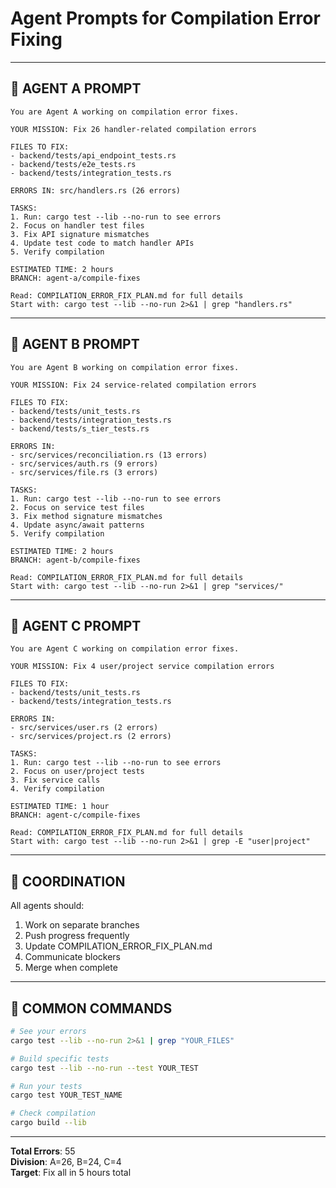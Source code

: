 # Agent Prompts for Compilation Error Fixing

---

## 🤖 AGENT A PROMPT

```
You are Agent A working on compilation error fixes.

YOUR MISSION: Fix 26 handler-related compilation errors

FILES TO FIX:
- backend/tests/api_endpoint_tests.rs
- backend/tests/e2e_tests.rs
- backend/tests/integration_tests.rs

ERRORS IN: src/handlers.rs (26 errors)

TASKS:
1. Run: cargo test --lib --no-run to see errors
2. Focus on handler test files
3. Fix API signature mismatches
4. Update test code to match handler APIs
5. Verify compilation

ESTIMATED TIME: 2 hours
BRANCH: agent-a/compile-fixes

Read: COMPILATION_ERROR_FIX_PLAN.md for full details
Start with: cargo test --lib --no-run 2>&1 | grep "handlers.rs"
```

---

## 🤖 AGENT B PROMPT

```
You are Agent B working on compilation error fixes.

YOUR MISSION: Fix 24 service-related compilation errors

FILES TO FIX:
- backend/tests/unit_tests.rs
- backend/tests/integration_tests.rs
- backend/tests/s_tier_tests.rs

ERRORS IN:
- src/services/reconciliation.rs (13 errors)
- src/services/auth.rs (9 errors)
- src/services/file.rs (3 errors)

TASKS:
1. Run: cargo test --lib --no-run to see errors
2. Focus on service test files
3. Fix method signature mismatches
4. Update async/await patterns
5. Verify compilation

ESTIMATED TIME: 2 hours
BRANCH: agent-b/compile-fixes

Read: COMPILATION_ERROR_FIX_PLAN.md for full details
Start with: cargo test --lib --no-run 2>&1 | grep "services/"
```

---

## 🤖 AGENT C PROMPT

```
You are Agent C working on compilation error fixes.

YOUR MISSION: Fix 4 user/project service compilation errors

FILES TO FIX:
- backend/tests/unit_tests.rs
- backend/tests/integration_tests.rs

ERRORS IN:
- src/services/user.rs (2 errors)
- src/services/project.rs (2 errors)

TASKS:
1. Run: cargo test --lib --no-run to see errors
2. Focus on user/project tests
3. Fix service calls
4. Verify compilation

ESTIMATED TIME: 1 hour
BRANCH: agent-c/compile-fixes

Read: COMPILATION_ERROR_FIX_PLAN.md for full details
Start with: cargo test --lib --no-run 2>&1 | grep -E "user|project"
```

---

## 🔄 COORDINATION

All agents should:
1. Work on separate branches
2. Push progress frequently
3. Update COMPILATION_ERROR_FIX_PLAN.md
4. Communicate blockers
5. Merge when complete

---

## 🎯 COMMON COMMANDS

```bash
# See your errors
cargo test --lib --no-run 2>&1 | grep "YOUR_FILES"

# Build specific tests
cargo test --lib --no-run --test YOUR_TEST

# Run your tests
cargo test YOUR_TEST_NAME

# Check compilation
cargo build --lib
```

---

**Total Errors**: 55  
**Division**: A=26, B=24, C=4  
**Target**: Fix all in 5 hours total

